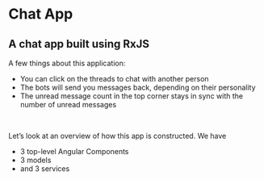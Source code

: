 <h1> Chat App </h1>
<h2> A chat app built using RxJS </h2>
<p> A few things about this application:</p>
<ul>
  <li>You can click on the threads to chat with another person</li>
  <li>The bots will send you messages back, depending on their personality</li>
  <li>The unread message count in the top corner stays in sync with the number of unread messages</li>
</ul>
<br>
<p> Let’s look at an overview of how this app is constructed. We have</p>
<ul>
  <li>3 top-level Angular Components</li>
  <li>3 models</li>
  <li>and 3 services</li>
</ul>
